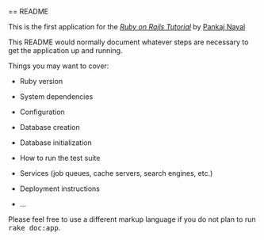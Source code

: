 == README

This is the first application for the 
[*Ruby on Rails Tutorial*](http://railstutorial.org)
by [Pankaj Nayal](https://github.com/NPankaj)

This README would normally document whatever steps are necessary to get the
application up and running.

Things you may want to cover:

* Ruby version

* System dependencies

* Configuration

* Database creation

* Database initialization

* How to run the test suite

* Services (job queues, cache servers, search engines, etc.)

* Deployment instructions

* ...


Please feel free to use a different markup language if you do not plan to run
<tt>rake doc:app</tt>.
